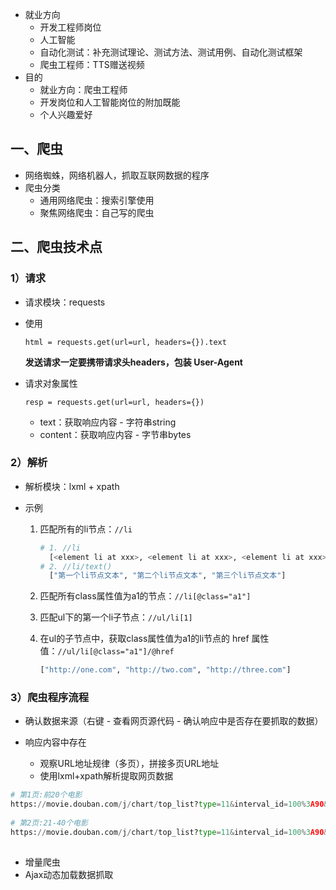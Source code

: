

* 就业方向
  * 开发工程师岗位
  * 人工智能
  * 自动化测试：补充测试理论、测试方法、测试用例、自动化测试框架
  * 爬虫工程师：TTS赠送视频
* 目的
  * 就业方向：爬虫工程师
  * 开发岗位和人工智能岗位的附加既能
  * 个人兴趣爱好





## 一、爬虫

* 网络蜘蛛，网络机器人，抓取互联网数据的程序
* 爬虫分类
  * 通用网络爬虫：搜索引擎使用
  * 聚焦网络爬虫：自己写的爬虫

## 二、爬虫技术点

### 1）请求

* 请求模块：requests

* 使用

  `html = requests.get(url=url, headers={}).text`

  **发送请求一定要携带请求头headers，包装 User-Agent**

* 请求对象属性

  `resp = requests.get(url=url, headers={})`

  * text：获取响应内容 - 字符串string
  * content：获取响应内容 - 字节串bytes

### 2）解析

* 解析模块：lxml + xpath

* 示例

  1. 匹配所有的li节点：`//li`

     ```python
     # 1. //li
       [<element li at xxx>, <element li at xxx>, <element li at xxx>]
     # 2. //li/text()
       ["第一个li节点文本", "第二个li节点文本", "第三个li节点文本"]
     ```

  2. 匹配所有class属性值为a1的节点：`//li[@class="a1"]`

  3. 匹配ul下的第一个li子节点：`//ul/li[1]`

  4. 在ul的子节点中，获取class属性值为a1的li节点的 href 属性值：`//ul/li[@class="a1"]/@href`

     ```python
     ["http://one.com", "http://two.com", "http://three.com"]
     ```

### 3）爬虫程序流程

* 确认数据来源（右键 - 查看网页源代码 - 确认响应中是否存在要抓取的数据）

* 响应内容中存在
  * 观察URL地址规律（多页），拼接多页URL地址
  * 使用lxml+xpath解析提取网页数据



```python
# 第1页:前20个电影
https://movie.douban.com/j/chart/top_list?type=11&interval_id=100%3A90&action=&start={}&limit=20
    
# 第2页:21-40个电影
https://movie.douban.com/j/chart/top_list?type=11&interval_id=100%3A90&action=&start=20&limit=20
    

```













* 增量爬虫
* Ajax动态加载数据抓取


































































